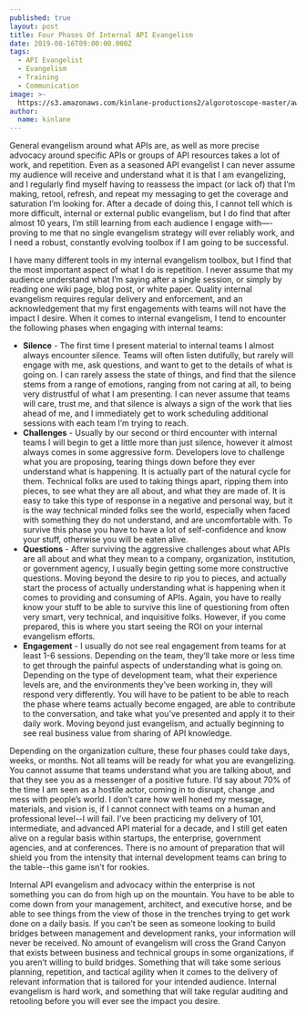 ```yaml
---
published: true
layout: post
title: Four Phases Of Internal API Evangelism
date: 2019-08-16T09:00:00.000Z
tags:
  - API Evangelist
  - Evangelism
  - Training
  - Communication
image: >-
  https://s3.amazonaws.com/kinlane-productions2/algorotoscope-master/aws-s3-stories-new-van-gogh-starry-night-container-bridge-2.jpg
author:
  name: kinlane
---
```

General evangelism around what APIs are, as well as more precise advocacy around specific APIs or groups of API resources takes a lot of work, and repetition. Even as a seasoned API evangelist I can never assume my audience will receive and understand what it is that I am evangelizing, and I regularly find myself having to reassess the impact (or lack of) that I’m making, retool, refresh, and repeat my messaging to get the coverage and saturation I’m looking for. After a decade of doing this, I cannot tell which is more difficult, internal or external public evangelism, but I do find that after almost 10 years, I’m still learning from each audience I engage with—-proving to me that no single evangelism strategy will ever reliably work, and I need a robust, constantly evolving toolbox if I am going to be successful.

I have many different tools in my internal evangelism toolbox, but I find that the most important aspect of what I do is repetition. I never assume that my audience understand what I’m saying after a single session, or simply by reading one wiki page, blog post, or white paper. Quality internal evangelism requires regular delivery and enforcement, and an acknowledgement that my first engagements with teams will not have the impact I desire. When it comes to internal evangelism, I tend to encounter the following phases when engaging with internal teams:

- **Silence** - The first time I present material to internal teams I almost always encounter silence. Teams will often listen dutifully, but rarely will engage with me, ask questions, and want to get to the details of what is going on. I can rarely assess the state of things, and find that the silence stems from a range of emotions, ranging from not caring at all, to being very distrustful of what I am presenting. I can never assume that teams will care, trust me, and that silence is always a sign of the work that lies ahead of me, and I immediately get to work scheduling additional sessions with each team I’m trying to reach.
- **Challenges** - Usually by our second or third encounter with internal teams I will begin to get a little more than just silence, however it almost always comes in some aggressive form. Developers love to challenge what you are proposing, tearing things down before they ever understand what is happening. It is actually part of the natural cycle for them. Technical folks are used to taking things apart, ripping them into pieces, to see what they are all about, and what they are made of. It is easy to take this type of response in a negative and personal way, but it is the way technical minded folks see the world, especially when faced with something they do not understand, and are uncomfortable with. To survive this phase you have to have a lot of self-confidence and know your stuff, otherwise you will be eaten alive.
- **Questions** - After surviving the aggressive challenges about what APIs are all about and what they mean to a company, organization, institution, or government agency, I usually begin getting some more constructive questions. Moving beyond the desire to rip you to pieces, and actually start the process of actually understanding what is happening when it comes to providing and consuming of APIs. Again, you have to really know your stuff to be able to survive this line of questioning from often very smart, very technical, and inquisitive folks. However, if you come prepared, this is where you start seeing the ROI on your internal evangelism efforts.
- **Engagement** - I usually do not see real engagement from teams for at least 1-6 sessions. Depending on the team, they’ll take more or less time to get through the painful aspects of understanding what is going on. Depending on the type of development team, what their experience levels are, and the environments they’ve been working in, they will respond very differently. You will have to be patient to be able to reach the phase where teams actually become engaged, are able to contribute to the conversation, and take what you’ve presented and apply it to their daily work. Moving beyond just evangelism, and actually beginning to see real business value from sharing of API knowledge.

Depending on the organization culture, these four phases could take days, weeks, or months. Not all teams will be ready for what you are evangelizing. You cannot assume that teams understand what you are talking about, and that they see you as a messenger of a positive future. I’d say about 70% of the time I am seen as a hostile actor, coming in to disrupt, change ,and mess with people’s world. I don’t care how well honed my message, materials, and vision is, if I cannot connect with teams on a human and professional level--I will fail. I’ve been practicing my delivery of 101, intermediate, and advanced API material for a decade, and I still get eaten alive on a regular basis within startups, the enterprise, government agencies, and at conferences. There is no amount of preparation that will shield you from the intensity that internal development teams can bring to the table--this game isn't for rookies.

Internal API evangelism and advocacy within the enterprise is not something you can do from high up on the mountain. You have to be able to come down from your management, architect, and executive horse, and be able to see things from the view of those in the trenches trying to get work done on a daily basis. If you can’t be seen as someone looking to build bridges between management and development ranks, your information will never be received. No amount of evangelism will cross the Grand Canyon that exists between business and technical groups in some organizations, if you aren’t willing to build bridges. Something that will take some serious planning, repetition, and tactical agility when it comes to the delivery of relevant information that is tailored for your intended audience. Internal evangelism is hard work, and something that will take regular auditing and retooling before you will ever see the impact you desire.
